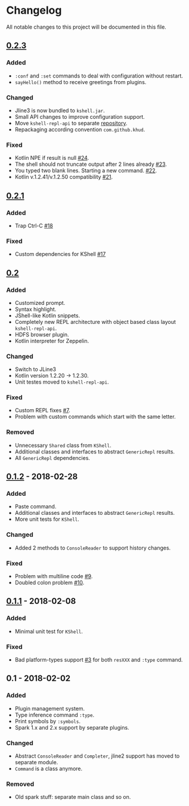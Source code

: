# Changelog
All notable changes to this project will be documented in this file.

## [0.2.3]
### Added
- `:conf` and `:set` commands to deal with configuration without restart.
- `sayHello()` method to receive greetings from plugins.

### Changed
- Jline3 is now bundled to `kshell.jar`.
- Small API changes to improve configuration support.
- Move `kshell-repl-api` to separate [repository](https://github.com/khud/kshell-repl-api).
- Repackaging according convention `com.github.khud`.

### Fixed
- Kotlin NPE if result is null [#24](https://github.com/khud/sparklin/issues/24).
- The shell should not truncate output after 2 lines already [#23](https://github.com/khud/sparklin/issues/23).
- You typed two blank lines. Starting a new command. [#22](https://github.com/khud/sparklin/issues/22).
- Kotlin v.1.2.41/v.1.2.50 compatibility [#21](https://github.com/khud/sparklin/issues/21).

## [0.2.1]
### Added
- Trap Ctrl-C [#18](https://github.com/khud/sparklin/issues/18)

### Fixed
- Custom dependencies for KShell [#17](https://github.com/khud/sparklin/issues/17)

## [0.2]
### Added
- Customized prompt.
- Syntax highlight.
- JShell-like Kotlin snippets.
- Completely new REPL architecture with object based class layout `kshell-repl-api`.
- HDFS browser plugin.
- Kotlin interpreter for Zeppelin.

### Changed
- Switch to JLine3
- Kotlin version 1.2.20 -> 1.2.30.
- Unit testes moved to `kshell-repl-api`.

### Fixed
- Custom REPL fixes [#7](https://github.com/khud/sparklin/issues/7).
- Problem with custom commands which start with the same letter.

### Removed
- Unnecessary `Shared` class from `KShell`. 
- Additional classes and interfaces to abstract `GenericRepl` results.
- All `GenericRepl` dependencies.

## [0.1.2] - 2018-02-28
### Added
- Paste command.
- Additional classes and interfaces to abstract `GenericRepl` results.
- More unit tests for `KShell`.
### Changed
- Added 2 methods to `ConsoleReader` to support history changes.

### Fixed
- Problem with multiline code [#9](https://github.com/khud/sparklin/issues/9).
- Doubled colon problem [#10](https://github.com/khud/sparklin/issues/10).

## [0.1.1] - 2018-02-08
### Added
- Minimal unit test for `KShell`.
### Fixed 
- Bad platform-types support [#3](https://github.com/khud/sparklin/issues/3) for both `resXXX` and `:type` command.

## 0.1 - 2018-02-02
### Added
- Plugin management system.
- Type inference command `:type`.
- Print symbols by `:symbols`.
- Spark 1.x and 2.x support by separate plugins.
### Changed
- Abstract `ConsoleReader` and `Completer`, jline2 support has moved to separate module.
- `Command` is a class anymore.
### Removed
- Old spark stuff: separate main class and so on.

[0.2.3]: https://github.com/khud/sparklin/compare/v0.2.1...v0.2.3
[0.2.1]: https://github.com/khud/sparklin/compare/v0.2...v0.2.1
[0.2]: https://github.com/khud/sparklin/compare/0.1.2...v0.2
[0.1.2]: https://github.com/khud/sparklin/compare/0.1.1...0.1.2
[0.1.1]: https://github.com/khud/sparklin/compare/0.1...0.1.1
